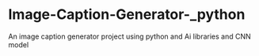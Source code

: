 # Image-Caption-Generator-_python
An image caption generator project using python and Ai libraries and CNN model 
